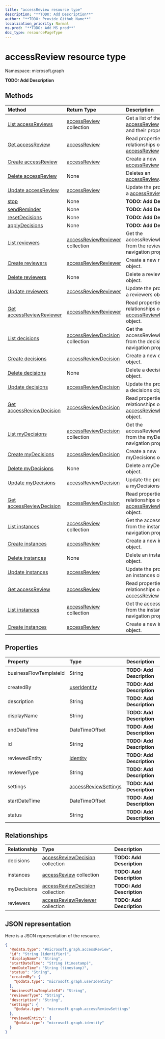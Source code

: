 ```yaml
---
title: "accessReview resource type"
description: "**TODO: Add Description**"
author: "**TODO: Provide Github Name**"
localization_priority: Normal
ms.prod: "**TODO: Add MS prod**"
doc_type: resourcePageType
---
```


# accessReview resource type


Namespace: microsoft.graph

**TODO: Add Description**

## Methods
|Method|Return Type|Description|
|:---|:---|:---|
|[List accessReviews](../api/accessreview-list.md)|[accessReview](../resources/accessreview.md) collection|Get a list of the [accessReview](../resources/accessreview.md) objects and their properties.|
|[Get accessReview](../api/accessreview-get.md)|[accessReview](../resources/accessreview.md)|Read properties and relationships of an [accessReview](../resources/accessreview.md) object.|
|[Create accessReview](../api/accessreview-post-accessreviews.md)|[accessReview](../resources/accessreview.md)|Create a new [accessReview](../resources/accessreview.md) object.|
|[Delete accessReview](../api/accessreview-delete.md)|None|Deletes an [accessReview](../resources/accessreview.md).|
|[Update accessReview](../api/accessreview-update.md)|[accessReview](../resources/accessreview.md)|Update the properties of a [accessReview](../resources/accessreview.md) object.|
|[stop](../api/accessreview-stop.md)|None|**TODO: Add Description**|
|[sendReminder](../api/accessreview-sendreminder.md)|None|**TODO: Add Description**|
|[resetDecisions](../api/accessreview-resetdecisions.md)|None|**TODO: Add Description**|
|[applyDecisions](../api/accessreview-applydecisions.md)|None|**TODO: Add Description**|
|[List reviewers](../api/accessreview-list-reviewers.md)|[accessReviewReviewer](../resources/accessreviewreviewer.md) collection|Get the accessReviewReviewers from the reviewers navigation property.|
|[Create reviewers](../api/accessreview-post-reviewers.md)|[accessReviewReviewer](../resources/accessreviewreviewer.md)|Create a new reviewers object.|
|[Delete reviewers](../api/accessreview-delete-reviewers.md)|None|Delete a reviewers object.|
|[Update reviewers](../api/accessreview-update-reviewers.md)|[accessReviewReviewer](../resources/accessreviewreviewer.md)|Update the properties of a reviewers object.|
|[Get accessReviewReviewer](../api/accessreviewreviewer-get.md)|[accessReviewReviewer](../resources/accessreviewreviewer.md)|Read properties and relationships of an [accessReviewReviewer](../resources/accessreviewreviewer.md) object.|
|[List decisions](../api/accessreview-list-decisions.md)|[accessReviewDecision](../resources/accessreviewdecision.md) collection|Get the accessReviewDecisions from the decisions navigation property.|
|[Create decisions](../api/accessreview-post-decisions.md)|[accessReviewDecision](../resources/accessreviewdecision.md)|Create a new decisions object.|
|[Delete decisions](../api/accessreview-delete-decisions.md)|None|Delete a decisions object.|
|[Update decisions](../api/accessreview-update-decisions.md)|[accessReviewDecision](../resources/accessreviewdecision.md)|Update the properties of a decisions object.|
|[Get accessReviewDecision](../api/accessreviewdecision-get.md)|[accessReviewDecision](../resources/accessreviewdecision.md)|Read properties and relationships of an [accessReviewDecision](../resources/accessreviewdecision.md) object.|
|[List myDecisions](../api/accessreview-list-mydecisions.md)|[accessReviewDecision](../resources/accessreviewdecision.md) collection|Get the accessReviewDecisions from the myDecisions navigation property.|
|[Create myDecisions](../api/accessreview-post-mydecisions.md)|[accessReviewDecision](../resources/accessreviewdecision.md)|Create a new myDecisions object.|
|[Delete myDecisions](../api/accessreview-delete-mydecisions.md)|None|Delete a myDecisions object.|
|[Update myDecisions](../api/accessreview-update-mydecisions.md)|[accessReviewDecision](../resources/accessreviewdecision.md)|Update the properties of a myDecisions object.|
|[Get accessReviewDecision](../api/accessreviewdecision-get.md)|[accessReviewDecision](../resources/accessreviewdecision.md)|Read properties and relationships of an [accessReviewDecision](../resources/accessreviewdecision.md) object.|
|[List instances](../api/accessreview-list-instances.md)|[accessReview](../resources/accessreview.md) collection|Get the accessReviews from the instances navigation property.|
|[Create instances](../api/accessreview-post-instances.md)|[accessReview](../resources/accessreview.md)|Create a new instances object.|
|[Delete instances](../api/accessreview-delete-instances.md)|None|Delete an instances object.|
|[Update instances](../api/accessreview-update-instances.md)|[accessReview](../resources/accessreview.md)|Update the properties of an instances object.|
|[Get accessReview](../api/accessreview-get.md)|[accessReview](../resources/accessreview.md)|Read properties and relationships of an [accessReview](../resources/accessreview.md) object.|
|[List instances](../api/accessreview-list-instances.md)|[accessReview](../resources/accessreview.md) collection|Get the accessReviews from the instances navigation property.|
|[Create instances](../api/accessreview-post-instances.md)|[accessReview](../resources/accessreview.md)|Create a new instances object.|

## Properties
|Property|Type|Description|
|:---|:---|:---|
|businessFlowTemplateId|String|**TODO: Add Description**|
|createdBy|[userIdentity](../resources/useridentity.md)|**TODO: Add Description**|
|description|String|**TODO: Add Description**|
|displayName|String|**TODO: Add Description**|
|endDateTime|DateTimeOffset|**TODO: Add Description**|
|id|String|**TODO: Add Description**|
|reviewedEntity|[identity](../resources/identity.md)|**TODO: Add Description**|
|reviewerType|String|**TODO: Add Description**|
|settings|[accessReviewSettings](../resources/accessreviewsettings.md)|**TODO: Add Description**|
|startDateTime|DateTimeOffset|**TODO: Add Description**|
|status|String|**TODO: Add Description**|

## Relationships
|Relationship|Type|Description|
|:---|:---|:---|
|decisions|[accessReviewDecision](../resources/accessreviewdecision.md) collection|**TODO: Add Description**|
|instances|[accessReview](../resources/accessreview.md) collection|**TODO: Add Description**|
|myDecisions|[accessReviewDecision](../resources/accessreviewdecision.md) collection|**TODO: Add Description**|
|reviewers|[accessReviewReviewer](../resources/accessreviewreviewer.md) collection|**TODO: Add Description**|

## JSON representation
Here is a JSON representation of the resource.
<!-- {
  "blockType": "resource",
  "keyProperty": "id",
  "@odata.type": "microsoft.graph.accessReview",
  "baseType": "",
  "openType": false
}
-->
``` json
{
  "@odata.type": "#microsoft.graph.accessReview",
  "id": "String (identifier)",
  "displayName": "String",
  "startDateTime": "String (timestamp)",
  "endDateTime": "String (timestamp)",
  "status": "String",
  "createdBy": {
    "@odata.type": "microsoft.graph.userIdentity"
  },
  "businessFlowTemplateId": "String",
  "reviewerType": "String",
  "description": "String",
  "settings": {
    "@odata.type": "microsoft.graph.accessReviewSettings"
  },
  "reviewedEntity": {
    "@odata.type": "microsoft.graph.identity"
  }
}
```

